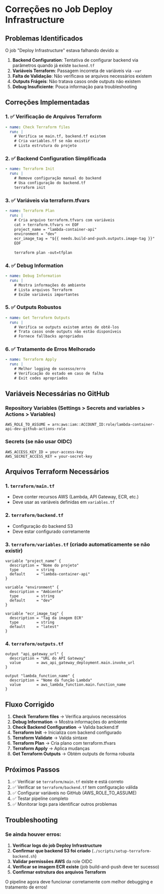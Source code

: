 # Correções no Job Deploy Infrastructure

## Problemas Identificados

O job "Deploy Infrastructure" estava falhando devido a:

1. **Backend Configuration**: Tentativa de configurar backend via parâmetros quando já existe `backend.tf`
2. **Variáveis Terraform**: Passagem incorreta de variáveis via `-var`
3. **Falta de Validação**: Não verificava se arquivos necessários existem
4. **Outputs Frágeis**: Não tratava casos onde outputs não existem
5. **Debug Insuficiente**: Pouca informação para troubleshooting

## Correções Implementadas

### 1. ✅ Verificação de Arquivos Terraform
```yaml
- name: Check Terraform files
  run: |
    # Verifica se main.tf, backend.tf existem
    # Cria variables.tf se não existir
    # Lista estrutura do projeto
```

### 2. ✅ Backend Configuration Simplificada
```yaml
- name: Terraform Init
  run: |
    # Remove configuração manual do backend
    # Usa configuração do backend.tf
    terraform init
```

### 3. ✅ Variáveis via terraform.tfvars
```yaml
- name: Terraform Plan
  run: |
    # Cria arquivo terraform.tfvars com variáveis
    cat > terraform.tfvars << EOF
    project_name = "lambda-container-api"
    environment = "dev"
    ecr_image_tag = "${{ needs.build-and-push.outputs.image-tag }}"
    EOF
    
    terraform plan -out=tfplan
```

### 4. ✅ Debug Information
```yaml
- name: Debug Information
  run: |
    # Mostra informações do ambiente
    # Lista arquivos Terraform
    # Exibe variáveis importantes
```

### 5. ✅ Outputs Robustos
```yaml
- name: Get Terraform Outputs
  run: |
    # Verifica se outputs existem antes de obtê-los
    # Trata casos onde outputs não estão disponíveis
    # Fornece fallbacks apropriados
```

### 6. ✅ Tratamento de Erros Melhorado
```yaml
- name: Terraform Apply
  run: |
    # Melhor logging de sucesso/erro
    # Verificação do estado em caso de falha
    # Exit codes apropriados
```

## Variáveis Necessárias no GitHub

### Repository Variables (Settings > Secrets and variables > Actions > Variables)
```
AWS_ROLE_TO_ASSUME = arn:aws:iam::ACCOUNT_ID:role/lambda-container-api-dev-github-actions-role
```

### Secrets (se não usar OIDC)
```
AWS_ACCESS_KEY_ID = your-access-key
AWS_SECRET_ACCESS_KEY = your-secret-key
```

## Arquivos Terraform Necessários

### 1. `terraform/main.tf`
- Deve conter recursos AWS (Lambda, API Gateway, ECR, etc.)
- Deve usar as variáveis definidas em `variables.tf`

### 2. `terraform/backend.tf`
- Configuração do backend S3
- Deve estar configurado corretamente

### 3. `terraform/variables.tf` (criado automaticamente se não existir)
```hcl
variable "project_name" {
  description = "Nome do projeto"
  type        = string
  default     = "lambda-container-api"
}

variable "environment" {
  description = "Ambiente"
  type        = string
  default     = "dev"
}

variable "ecr_image_tag" {
  description = "Tag da imagem ECR"
  type        = string
  default     = "latest"
}
```

### 4. `terraform/outputs.tf`
```hcl
output "api_gateway_url" {
  description = "URL do API Gateway"
  value       = aws_api_gateway_deployment.main.invoke_url
}

output "lambda_function_name" {
  description = "Nome da função Lambda"
  value       = aws_lambda_function.main.function_name
}
```

## Fluxo Corrigido

1. **Check Terraform files** → Verifica arquivos necessários
2. **Debug Information** → Mostra informações do ambiente
3. **Check Backend Configuration** → Valida backend.tf
4. **Terraform Init** → Inicializa com backend configurado
5. **Terraform Validate** → Valida sintaxe
6. **Terraform Plan** → Cria plano com terraform.tfvars
7. **Terraform Apply** → Aplica mudanças
8. **Get Terraform Outputs** → Obtém outputs de forma robusta

## Próximos Passos

1. ✅ Verificar se `terraform/main.tf` existe e está correto
2. ✅ Verificar se `terraform/backend.tf` tem configuração válida
3. ✅ Configurar variáveis no GitHub (AWS_ROLE_TO_ASSUME)
4. ✅ Testar pipeline completo
5. ✅ Monitorar logs para identificar outros problemas

## Troubleshooting

### Se ainda houver erros:

1. **Verificar logs do job Deploy Infrastructure**
2. **Confirmar que backend S3 foi criado** (`./scripts/setup-terraform-backend.sh`)
3. **Validar permissões AWS** da role OIDC
4. **Verificar se imagem ECR existe** (job build-and-push deve ter sucesso)
5. **Confirmar estrutura dos arquivos Terraform**

O pipeline agora deve funcionar corretamente com melhor debugging e tratamento de erros!